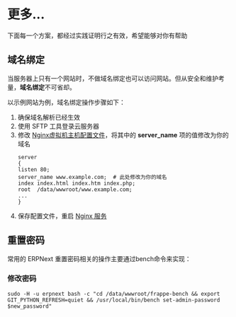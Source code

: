 # 更多...

下面每一个方案，都经过实践证明行之有效，希望能够对你有帮助

## 域名绑定

当服务器上只有一个网站时，不做域名绑定也可以访问网站。但从安全和维护考量，**域名绑定**不可省却。

以示例网站为例，域名绑定操作步骤如下：

1. 确保域名解析已经生效  
2. 使用 SFTP 工具登录云服务器
2. 修改 [Nginx虚拟机主机配置文件](/zh/stack-components.md#nginx)，将其中的 **server_name** 项的值修改为你的域名
   ```text
   server
   {
   listen 80;
   server_name www.example.com;  # 此处修改为你的域名
   index index.html index.htm index.php;
   root  /data/wwwroot/www.example.com;
   ...
   }
   ```
3. 保存配置文件，重启 [Nginx 服务](/zh/admin-services.md#nginx)

## 重置密码

常用的 ERPNext 重置密码相关的操作主要通过bench命令来实现：

### 修改密码

   ```shell
   sudo -H -u erpnext bash -c "cd /data/wwwroot/frappe-bench && export GIT_PYTHON_REFRESH=quiet && /usr/local/bin/bench set-admin-password $new_password"
   
   ```
